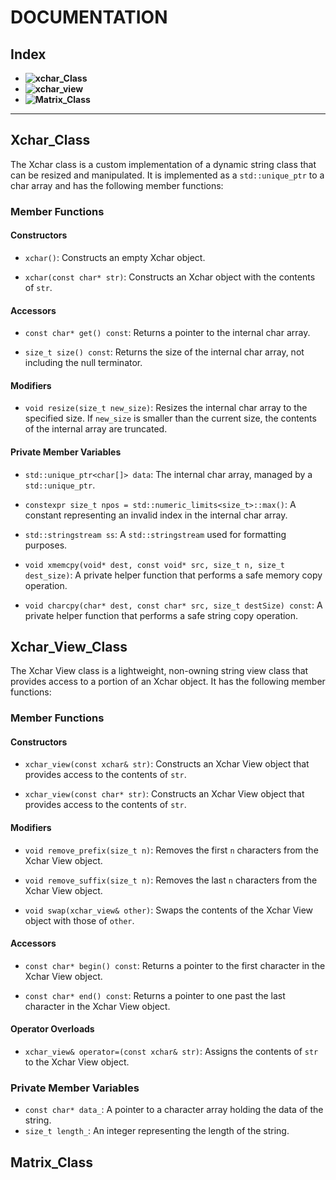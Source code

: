 # DOCUMENTATION
## Index

- **![xchar_Class](Xchar_Class)**
- **![xchar_view](Xchar_View_Class)**
- **![Matrix_Class](Matrix_Class)**

---------------------------
## Xchar_Class

The Xchar class is a custom implementation of a dynamic string class that can be resized and manipulated. It is implemented as a `std::unique_ptr` to a char array and has the following member functions:

### Member Functions

#### Constructors

- `xchar()`: Constructs an empty Xchar object.

- `xchar(const char* str)`: Constructs an Xchar object with the contents of `str`.

#### Accessors

- `const char* get() const`: Returns a pointer to the internal char array.

- `size_t size() const`: Returns the size of the internal char array, not including the null terminator.

#### Modifiers

- `void resize(size_t new_size)`: Resizes the internal char array to the specified size. If `new_size` is smaller than the current size, the contents of the internal array are truncated.

#### Private Member Variables

- `std::unique_ptr<char[]> data`: The internal char array, managed by a `std::unique_ptr`.

- `constexpr size_t npos = std::numeric_limits<size_t>::max()`: A constant representing an invalid index in the internal char array.

- `std::stringstream ss`: A `std::stringstream` used for formatting purposes.

- `void xmemcpy(void* dest, const void* src, size_t n, size_t dest_size)`: A private helper function that performs a safe memory copy operation.

- `void charcpy(char* dest, const char* src, size_t destSize) const`: A private helper function that performs a safe string copy operation.

## Xchar_View_Class

The Xchar View class is a lightweight, non-owning string view class that provides access to a portion of an Xchar object. It has the following member functions:

### Member Functions

#### Constructors

- `xchar_view(const xchar& str)`: Constructs an Xchar View object that provides access to the contents of `str`.

- `xchar_view(const char* str)`: Constructs an Xchar View object that provides access to the contents of `str`.

#### Modifiers

- `void remove_prefix(size_t n)`: Removes the first `n` characters from the Xchar View object.

- `void remove_suffix(size_t n)`: Removes the last `n` characters from the Xchar View object.

- `void swap(xchar_view& other)`: Swaps the contents of the Xchar View object with those of `other`.

#### Accessors

- `const char* begin() const`: Returns a pointer to the first character in the Xchar View object.

- `const char* end() const`: Returns a pointer to one past the last character in the Xchar View object.

#### Operator Overloads

- `xchar_view& operator=(const xchar& str)`: Assigns the contents of `str` to the Xchar View object.

### Private Member Variables
- `const char* data_`: A pointer to a character array holding the data of the string.
- `size_t length_`: An integer representing the length of the string.

## Matrix_Class
